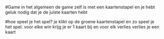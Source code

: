#Game in het algemeen
de game zelf is met een kaartenstapel en je hebt geluk nodig dat je de juiste kaarten hebt

#hoe speel je het spel?
je klikt op de groene kaartenstapel en zo speel je het spel. voor elke win krijg je er 1 kaart bij en voor elk verlies verlies je een kaart
